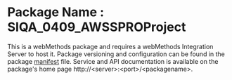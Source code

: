 # Package Name : SIQA_0409_AWSSPROProject
This is a webMethods package and requires a webMethods Integration Server to host it. Package versioning and configuration can be found in the package [manifest](./SIQA_0409_AWSSPROProject/manifest.v3) file. Service and API documentation is available on the package's home page http://&lt;server&gt;:&lt;port&gt;/&lt;packagename>.